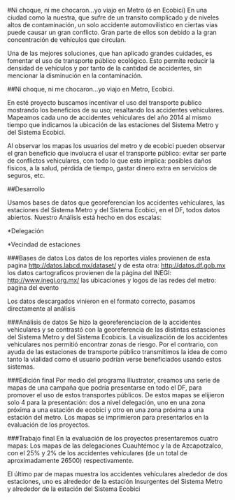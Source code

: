 #Ni choque, ni me chocaron...yo viajo en Metro (ó en Ecobici)
En una ciudad como la nuestra, que sufre de un transito complicado y de niveles altos de contaminación, un solo accidente automovilístico en ciertas vias puede causar un gran conflicto. Gran parte de ellos son debido a la gran concentración de vehículos que circulan. 

Una de las mejores soluciones, que han aplicado grandes cuidades, es fomentar el uso de transporte público ecológico. Esto permite reducir la densidad de vehículos y por tanto de la cantidad de accidentes, sin mencionar la disminución en la contaminación.

##Ni choque, ni me chocaron...yo viajo en Metro, Ecobici.

En esté proyecto buscamos incentivar el uso del transporte publico mostrando los beneficios de su uso; resaltando los  accidentes vehiculares. Mapeamos cada uno de accidentes vehiculares del año 2014 al mismo tiempo que indicamos la ubicación de las estaciones del Sistema Metro y del Sistema Ecobici.

Al observar los mapas los usuarios del metro y de ecobici pueden observar el gran beneficio que involucra el usar el transporte público:  evitar ser parte de conflictos vehiculares, con todo lo que esto implica: posibles daños físicos, a la salud, pérdida de tiempo, gastar dinero extra en servicios de seguros, etc.

##Desarrollo

Usamos bases de datos que georeferencian los accidentes vehículares, las estaciones del Sistema Metro y del Sistema Ecobici, en el DF, todos datos abiertos. Nuestro Análisis está hecho en dos escalas:

*Delegación

*Vecindad de estaciones

###Bases de datos
Los datos de los reportes viales provienen de esta pagina
http://datos.labcd.mx/dataset/
y de esta otra:
http://datos.df.gob.mx
los datos cartograficos provienen de la página del INEGI:
http://www.inegi.org.mx/
las ubicaciones y logos de las redes del metro: pagina del evento

Los datos descargados vinieron en el formato correcto, pasamos directamente al análisis


###Análisis de datos
Se hizo la georeferenciacion de la accidentes vehiculares y se contrastó con la georeferencia de las distintas estasciones del Sistema Metro y del Sistema Ecobicis. La visualización de los accidentes vehiculares nos permitió encontrar zonas de riesgo. Por el contrario, con ayuda de las estaciones de transporte público transmitimos la idea de como tanto la vialidad como el usuario podrían verse beneficiados usando estos sistemas.

###Edición final
Por medio del programa Illustrator, creamos una serie de mapas de una campaña que podría presentarse en todo el DF, para promover el uso de estos transportes públicos. De estos mapas se elijieron solo 4 para la presentación: dos a nivel delegación, uno en una zona próxima a una estación de ecobici y otro en una zona próxima a una estación del metro. Los mapas se imprimieron para presentarlos en la evaluación de los proyectos.

###Trabajo final
En la evaluación de los proyectos presentaremos cuatro mapas:
Los mapas de las delegaciones Cuauhtémoc y la de Azcapotzalco, con el 25% y 2% de los accidentes vehículares (de un total de aproximadamente 26500) respectivamente. 

El último par de mapas muestra los accidentes vehículares alrededor de dos estaciones, uno es alrededor de la estación Insurgentes del Sistema Metro y alrededor de la estación del Sistema Ecobici


